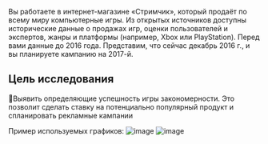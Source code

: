 Вы работаете в интернет-магазине «Стримчик», который продаёт по всему миру компьютерные игры. Из открытых источников доступны исторические данные о продажах игр, оценки пользователей и экспертов, жанры и платформы (например, Xbox или PlayStation). Перед вами данные до 2016 года. Представим, что сейчас декабрь 2016 г., и вы планируете кампанию на 2017-й.

## Цель исследования
📌Выявить определяющие успешность игры закономерности. Это позволит сделать ставку на потенциально популярный продукт и спланировать рекламные кампании

Пример используемых графиков:
![image](https://github.com/eytelar/ds_training_projects/assets/67976513/d60775ef-4d03-47c9-aba3-66bc5c07fc21)
![image](https://github.com/eytelar/ds_training_projects/assets/67976513/775c46e1-bfb5-4ee8-8bdd-887e750639de)
